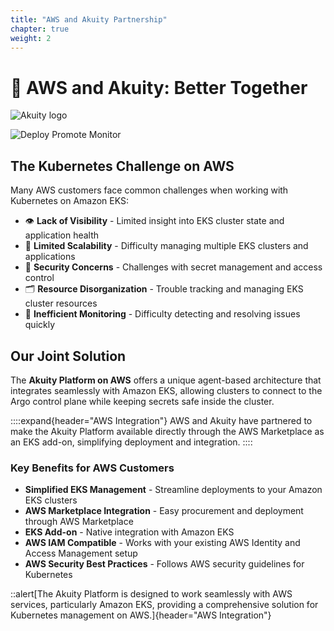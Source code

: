 ```yaml
---
title: "AWS and Akuity Partnership"
chapter: true
weight: 2
---
```


# 🏢 AWS and Akuity: Better Together

![Akuity logo](/images/akuity-logo.png)

![Deploy Promote Monitor](/images/DeployPromoteMonitor.png)

## The Kubernetes Challenge on AWS

Many AWS customers face common challenges when working with Kubernetes on Amazon EKS:

- 👁️ **Lack of Visibility** - Limited insight into EKS cluster state and application health
- 📏 **Limited Scalability** - Difficulty managing multiple EKS clusters and applications
- 🔐 **Security Concerns** - Challenges with secret management and access control
- 🗂️ **Resource Disorganization** - Trouble tracking and managing EKS cluster resources
- 🔔 **Inefficient Monitoring** - Difficulty detecting and resolving issues quickly

## Our Joint Solution

The **Akuity Platform on AWS** offers a unique agent-based architecture that integrates seamlessly with Amazon EKS, allowing clusters to connect to the Argo control plane while keeping secrets safe inside the cluster.

::::expand{header="AWS Integration"}
AWS and Akuity have partnered to make the Akuity Platform available directly through the AWS Marketplace as an EKS add-on, simplifying deployment and integration.
::::

### Key Benefits for AWS Customers

- **Simplified EKS Management** - Streamline deployments to your Amazon EKS clusters
- **AWS Marketplace Integration** - Easy procurement and deployment through AWS Marketplace
- **EKS Add-on** - Native integration with Amazon EKS
- **AWS IAM Compatible** - Works with your existing AWS Identity and Access Management setup
- **AWS Security Best Practices** - Follows AWS security guidelines for Kubernetes

::alert[The Akuity Platform is designed to work seamlessly with AWS services, particularly Amazon EKS, providing a comprehensive solution for Kubernetes management on AWS.]{header="AWS Integration"}
